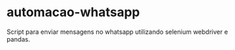 # automacao-whatsapp
 Script para enviar mensagens no whatsapp utilizando selenium webdriver e pandas.
